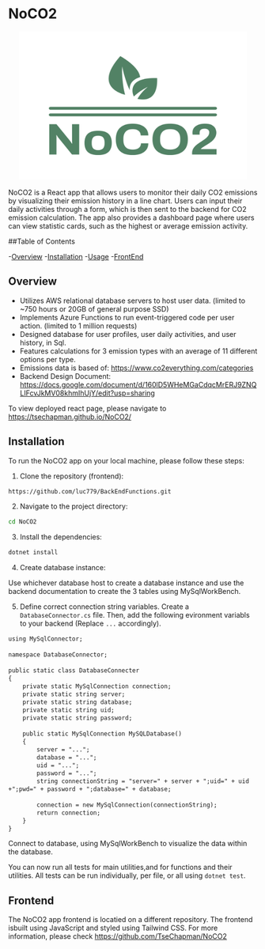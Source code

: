 # NoCO2

<p align="center">
  <img width="460" height="300" src="./src/assets/noco2-logo.png">
</p>

NoCO2 is a React app that allows users to monitor their daily CO2 emissions by visualizing their emission history in a line chart. 
Users can input their daily activities through a form, which is then sent to the backend for CO2 emission calculation. The app also 
provides a dashboard page where users can view statistic cards, such as the highest or average emission activity.

##Table of Contents

-[Overview](#overview)
-[Installation](#installation)
-[Usage](#usage)
-[FrontEnd](#frontend)

## Overview 

- Utilizes AWS relational database servers to host user data. (limited to ~750 hours or 20GB of general purpose SSD)
- Implements Azure Functions to run event-triggered code per user action. (limited to 1 million requests)
- Designed database for user profiles, user daily activities, and user history, in Sql.
- Features calculations for 3 emission types with an average of 11 different options per type.
- Emissions data is based of: https://www.co2everything.com/categories
- Backend Design Document: https://docs.google.com/document/d/160lD5WHeMGaCdqcMrERJ9ZNQLIFcvJkMV08khmIhUjY/edit?usp=sharing

To view deployed react page, please navigate to https://tsechapman.github.io/NoCO2/ 

## Installation

To run the NoCO2 app on your local machine, please follow these steps:

1. Clone the repository (frontend):

```bash
https://github.com/luc779/BackEndFunctions.git
```

2. Navigate to the project directory:

```bash
cd NoCO2
```

3. Install the dependencies:

```bash
dotnet install
```

4. Create database instance:

Use whichever database host to create a database instance and use the backend documentation to create the 3 tables using MySqlWorkBench.

5. Define correct connection string variables. Create a `DatabaseConnector.cs` file. Then, add the following evironment variabls to your backend (Replace `...` accordingly).

```
using MySqlConnector;

namespace DatabaseConnector;

public static class DatabaseConnecter
{
    private static MySqlConnection connection;
    private static string server;
    private static string database;
    private static string uid;
    private static string password;

    public static MySqlConnection MySQLDatabase()
    {
        server = "...";
        database = "...";
        uid = "...";
        password = "...";
        string connectionString = "server=" + server + ";uid=" + uid +";pwd=" + password + ";database=" + database;

        connection = new MySqlConnection(connectionString);
        return connection;
    }
}
```
Connect to database, using MySqlWorkBench to visualize the data within the database.

You can now run all tests for main utilities,and for functions and their utilities. All tests can be run individually, per file, or all using `dotnet test`.

## Frontend

The NoCO2 app frontend is locatied on a different repository. The frontend isbuilt using JavaScript and styled using Tailwind CSS. For more information, please check https://github.com/TseChapman/NoCO2
